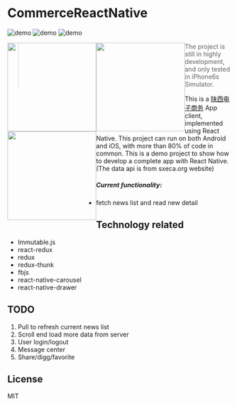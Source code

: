 # CommerceReactNative

![demo](http://sxeca.org/images/reactnative/c1.jpg)
![demo](http://sxeca.org/images/reactnative/c2.jpg)
![demo](http://sxeca.org/images/reactnative/c3.jpg)

<p>
<img style="float:left;width:200px;" src="http://sxeca.org/images/reactnative/c1.jpg"/>
<img style="float:left;width:200px;" src="http://sxeca.org/images/reactnative/c2.jpg"/>
<img style="float:left;width:200px;" src="http://sxeca.org/images/reactnative/c3.jpg"/>
</p>

> The project is still in highly development, and only tested in iPhone6s Simulator.

This is a [陕西电子商务](http://www.sxeca.org) App client, implemented using React Native. This project can run on both Android and iOS, with more than 80% of code in common. This is a demo project to show how to develop a complete app with React Native. (The data api is from sxeca.org website)

##### Current functionality:

  * fetch news list and read new detail

## Technology related

  * Immutable.js
  * react-redux
  * redux
  * redux-thunk
  * fbjs
  * react-native-carousel
  * react-native-drawer

## TODO

1. Pull to refresh current news list
2. Scroll end load more data from server
3. User login/logout
4. Message center
5. Share/digg/favorite

## License

MIT



